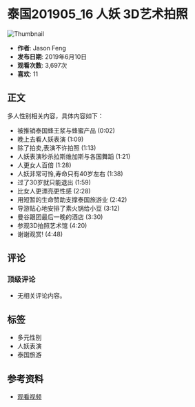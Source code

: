 # 泰国201905_16 人妖 3D艺术拍照

![Thumbnail](https://i.ytimg.com/vi/0WMTcJKO9yM/hqdefault.jpg?sqp=-oaymwFACKgBEF5IWvKriqkDMwgBFQAAiEIYAdgBAeIBCggYEAIYBjgBQAHwAQH4AdQGgALgA4oCDAgAEAEYUiBfKGUwDw==&rs=AOn4CLCdd2fskncuMpIkcZSMDE9MsVizfA)

- **作者**: Jason Feng
- **发布日期**: 2019年6月10日
- **观看次数**: 3,697次
- **喜欢**: 11

## 正文

多人性别相关内容，具体内容如下：

- 被推销泰国蜂王浆与蜂蜜产品 (0:02)
- 晚上去看人妖表演 (1:09)
- 除了拍卖,表演不许拍照 (1:13)
- 人妖表演秒杀拉斯维加斯与各国舞蹈 (1:21)
- 人更女人百倍 (1:28)
- 人妖非常可怜,寿命只有40岁左右 (1:38)
- 过了30岁就只能退出 (1:59)
- 比女人更漂亮更性感 (2:28)
- 用短暂的生命赞助支撑泰国旅游业 (2:42)
- 导游贴心地安排了素火锅给小豆 (3:12)
- 曼谷跟团最后一晚的酒店 (3:30)
- 参观3D拍照艺术馆 (4:20)
- 谢谢观赏! (4:48)

## 评论

### 顶级评论

- 无相关评论内容。

## 标签

- 多元性别
- 人妖表演
- 泰国旅游

## 参考资料

- [观看视频](https://www.youtube.com/watch?v=0WMTcJKO9yM)